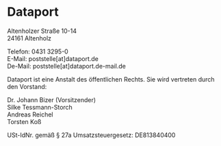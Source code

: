 # Dataport

Altenholzer Straße 10-14  
24161 Altenholz

Telefon: 0431 3295-0  
E-Mail: poststelle[at]dataport.de  
De-Mail: poststelle[at]dataport.de-mail.de

Dataport ist eine Anstalt des öffentlichen Rechts. Sie wird vertreten durch den Vorstand:

Dr. Johann Bizer (Vorsitzender)  
Silke Tessmann-Storch  
Andreas Reichel  
Torsten Koß

USt-IdNr. gemäß § 27a Umsatzsteuergesetz: DE813840400
